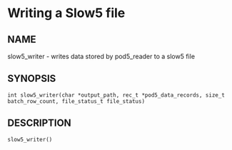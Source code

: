 # Writing a Slow5 file 

## NAME

slow5_writer - writes data stored by pod5_reader to a slow5 file 

## SYNOPSIS

```
int slow5_writer(char *output_path, rec_t *pod5_data_records, size_t batch_row_count, file_status_t file_status)
```

## DESCRIPTION

`slow5_writer()`